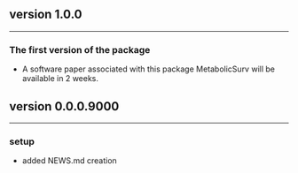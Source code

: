 ## version 1.0.0

---


### The first version of the package

- A software paper associated with this package MetabolicSurv will be available in 2 weeks.



## version 0.0.0.9000

---

### setup

- added NEWS.md creation

